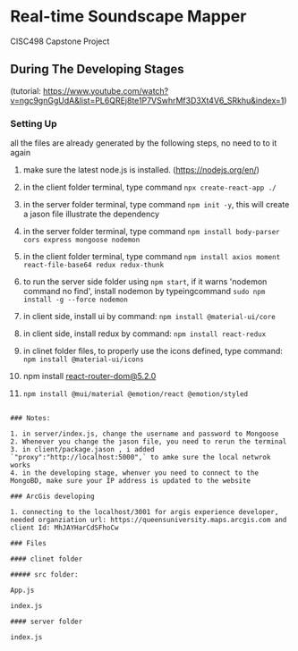 # Real-time Soundscape Mapper
CISC498 Capstone Project



## During The Developing Stages 

(tutorial: https://www.youtube.com/watch?v=ngc9gnGgUdA&list=PL6QREj8te1P7VSwhrMf3D3Xt4V6_SRkhu&index=1)

### Setting Up 

all the files are already generated by the following steps, no need to to it again 

1. make sure the latest node.js is installed. (https://nodejs.org/en/)

2. in the client folder terminal, type command `npx create-react-app ./` 

3. in the server folder terminal, type command `npm init -y`, this will create a jason file illustrate the dependency 

4. in the server folder terminal, type command `npm install body-parser cors express mongoose nodemon`

5. in the client folder terminal, type command `npm install axios moment react-file-base64 redux redux-thunk`

6. to run the server side folder using `npm start`, if it warns  'nodemon command no find', install nodemon by typeingcommand `sudo npm install -g --force nodemon`

7. in client side, install ui by command: `npm install @material-ui/core`

8. in client side, install redux by command: `npm install react-redux`

9. in clinet folder files, to properly use the icons defined, type command: `npm install @material-ui/icons`

10.    npm install react-router-dom@5.2.0

11. ```sh
    npm install @mui/material @emotion/react @emotion/styled
    ```
   ```

### Notes: 

1. in server/index.js, change the username and password to Mongoose 
2. Whenever you change the jason file, you need to rerun the terminal 
3. in client/package.jason , i added `"proxy":"http://localhost:5000",` to amke sure the local netwrok works
4. in the developing stage, whenver you need to connect to the MongoBD, make sure your IP address is updated to the website

### ArcGis developing 

1. connecting to the localhost/3001 for argis experience developer, needed organziation url: https://queensuniversity.maps.arcgis.com and client Id: MhJAYHarCdSFhoCw

### Files 

#### clinet folder 

##### src folder: 

App.js 

index.js

#### server folder 

index.js


